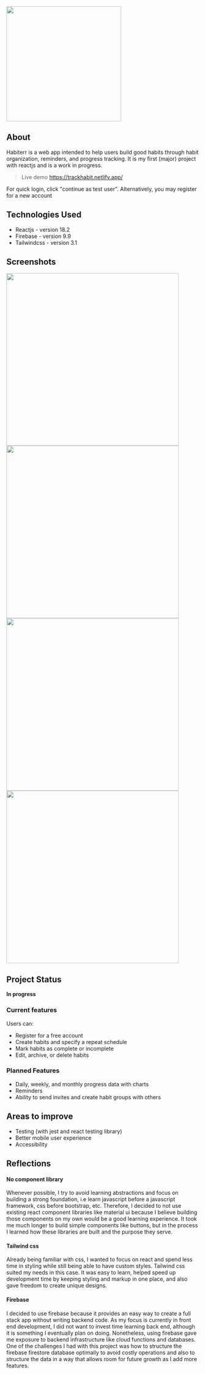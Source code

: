 <img width="300" align="center" src="https://user-images.githubusercontent.com/73000930/183962956-bf63bc83-87f2-4759-a569-401e00d67de6.png" />

## About
Habiterr is a web app intended to help users build good habits through habit organization, reminders, and progress tracking. It is my first (major) project with reactjs and is a work in progress.
> Live demo https://trackhabit.netlify.app/

For quick login, click "continue as test user". Alternatively, you may register for a new account

## Technologies Used
- Reactjs - version 18.2
- Firebase - version 9.9
- Tailwindcss - version 3.1

## Screenshots
<img width="450" src="https://user-images.githubusercontent.com/73000930/186699841-4ed08a8b-eb56-42e3-87d5-40400b95c808.png"> <img width="450" src="https://user-images.githubusercontent.com/73000930/186698724-aa97a985-81a6-4582-bd34-4b45e82c609a.png"> <img width="450" src="https://user-images.githubusercontent.com/73000930/186700504-86dcc11c-75f0-4e74-a846-ff9aa89deb90.png"><img width="450" src="https://user-images.githubusercontent.com/73000930/186700878-ea32a01a-b79c-45cd-aa63-c998ec215015.png">

## Project Status
**In progress**

### Current features
Users can:
- Register for a free account
- Create habits and specify a repeat schedule
- Mark habits as complete or incomplete
- Edit, archive, or delete habits

### Planned Features
- Daily, weekly, and monthly progress data with charts
- Reminders
- Ability to send invites and create habit groups with others

## Areas to improve
- Testing (with jest and react testing library)
- Better mobile user experience
- Accessibility 


## Reflections

#### No component library
Whenever possible, I try to avoid learning abstractions and focus on building a strong foundation, i.e learn javascript before a javascript framework, css before bootstrap, etc. Therefore, I decided to not use existing react component libraries like material ui because I believe building those components on my own would be a good learning experience. It took me much longer to build simple components like buttons, but in the process I learned how these libraries are built and the purpose they serve. 

#### Tailwind css
Already being familiar with css, I wanted to focus on react and spend less time in styling while still being able to have custom styles. Tailwind css suited my needs in this case. It was easy to learn, helped speed up development time by keeping styling and markup in one place, and also gave freedom to create unique designs.

#### Firebase
I decided to use firebase because it provides an easy way to create a full stack app without writing backend code. As my focus is currently in front end development, I did not want to invest time learning back end, although it is something I eventually plan on doing. Nonetheless, using firebase gave me exposure to backend infrastructure like cloud functions and databases. One of the challenges I had with this project was how to structure the firebase firestore database optimally to avoid costly operations and also to structure the data in a way that allows room for future growth as I add more features.


